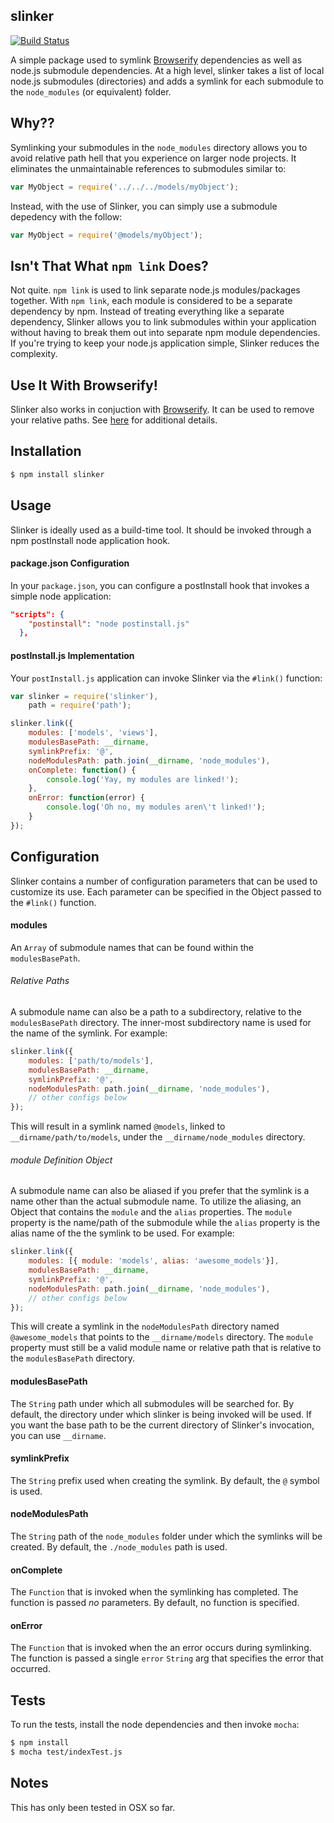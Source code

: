 ## slinker

[![Build Status](https://travis-ci.org/lewisdawson/slinker.svg)](https://travis-ci.org/lewisdawson/slinker)

A simple package used to symlink [Browserify](http://browserify.org/) dependencies as well as node.js submodule dependencies. At a high level, slinker takes a list of local node.js submodules (directories) and adds a symlink for each submodule to the `node_modules` (or equivalent) folder.

## Why??

Symlinking your submodules in the `node_modules` directory allows you to avoid relative path hell that you experience on larger node projects. It eliminates the unmaintainable references to submodules similar to:

```javascript
var MyObject = require('../../../models/myObject');
```

Instead, with the use of Slinker, you can simply use a submodule depedency with the follow:

```javascript
var MyObject = require('@models/myObject');
```

## Isn't That What `npm link` Does?

Not quite. `npm link` is used to link separate node.js modules/packages together. With `npm link`, each module is considered to be a separate dependency by npm. Instead of treating everything like a separate dependency, Slinker allows you to link submodules within your application without having to break them out into separate npm module dependencies. If you're trying to keep your node.js application simple, Slinker reduces the complexity.

## Use It With Browserify!

Slinker also works in conjuction with [Browserify](http://browserify.org/). It can be used to remove your relative paths. See  [here](https://github.com/substack/browserify-handbook#avoiding-) for additional details.

## Installation

```bash
$ npm install slinker
```

## Usage

Slinker is ideally used as a build-time tool. It should be invoked through a npm postInstall node application hook.

#### package.json Configuration

In your `package.json`, you can configure a postInstall hook that invokes a simple node application:

```json
"scripts": {
    "postinstall": "node postinstall.js"
  },
```

#### postInstall.js Implementation

Your `postInstall.js` application can invoke Slinker via the `#link()` function:

```javascript
var slinker = require('slinker'),
    path = require('path');

slinker.link({
	modules: ['models', 'views'],
	modulesBasePath: __dirname,
	symlinkPrefix: '@',
	nodeModulesPath: path.join(__dirname, 'node_modules'),
	onComplete: function() {
		console.log('Yay, my modules are linked!');
	},
	onError: function(error) {
		console.log('Oh no, my modules aren\'t linked!');
	}
});
```

## Configuration

Slinker contains a number of configuration parameters that can be used to customize its use. Each parameter can be specified in the Object passed to the `#link()` function.

#### modules

An `Array` of submodule names that can be found within the `modulesBasePath`.

###### Relative Paths

A submodule name can also be a path to a subdirectory, relative to the `modulesBasePath` directory. The inner-most subdirectory name is used for the name of the symlink. For example:
 
```javascript
slinker.link({
	modules: ['path/to/models'],
	modulesBasePath: __dirname,
	symlinkPrefix: '@',
	nodeModulesPath: path.join(__dirname, 'node_modules'),
	// other configs below
});
 ```

This will result in a symlink named `@models`, linked to `__dirname/path/to/models`, under the `__dirname/node_modules` directory.

###### module Definition Object

A submodule name can also be aliased if you prefer that the symlink is a name other than the actual submodule name. To utilize the aliasing, an Object that contains the `module` and the `alias` properties. The `module` property is the name/path of the submodule while the `alias` property is the alias name of the the symlink to be used. For example:

```javascript
slinker.link({
	modules: [{ module: 'models', alias: 'awesome_models'}],
	modulesBasePath: __dirname,
	symlinkPrefix: '@',
	nodeModulesPath: path.join(__dirname, 'node_modules'),
	// other configs below
});
 ```

This will create a symlink in the `nodeModulesPath` directory named `@awesome_models` that points to the `__dirname/models` directory. The `module` property must still be a valid module name or relative path that is relative to the `modulesBasePath` directory.

#### modulesBasePath

The `String` path under which all submodules will be searched for. By default, the directory under which slinker is being invoked will be used. If you want the base path to be the current directory of Slinker's invocation, you can use `__dirname`.

#### symlinkPrefix

The `String` prefix used when creating the symlink. By default, the `@` symbol is used.

#### nodeModulesPath

The `String` path of the `node_modules` folder under which the symlinks will be created. By default, the `./node_modules` path is used.

#### onComplete

The `Function` that is invoked when the symlinking has completed. The function is passed _no_ parameters. By default, no function is specified.

#### onError

The `Function` that is invoked when the an error occurs during symlinking. The function is passed a single `error` `String` arg that specifies the error that occurred.

## Tests

To run the tests, install the node dependencies and then invoke `mocha`:

```bash
$ npm install
$ mocha test/indexTest.js
```

## Notes

This has only been tested in OSX so far.
